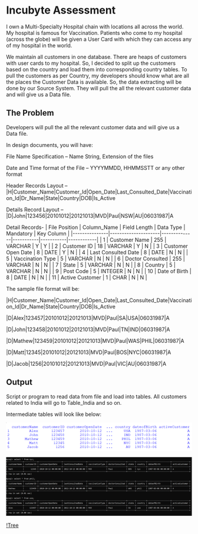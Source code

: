 # Incubyte Assessment

I own a Multi-Specialty Hospital chain with locations all across the world. My hospital is famous for Vaccination. Patients who come to my hospital (across the globe) will be given a User Card with which they can access any of my hospital in the world.

We maintain all customers in one database. There are heaps of customers with user cards to my hospital. So, I decided to split up the customers based on the country and load them into corresponding country tables. To pull the customers as per Country, my developers should know what are all the places the Customer Data is available. So, the data extracting will be done by our Source System. They will pull the all the relevant customer data and will give us a Data file.

## The Problem

Developers will pull the all the relevant customer data and will give us a Data file.

In design documents, you will have:

File Name Specification – Name String, Extension of the files

Date and Time format of the File – YYYYMMDD, HHMMSSTT or any other format

Header Records Layout – |H|Customer_Name|Customer_Id|Open_Date|Last_Consulted_Date|Vaccination_Id|Dr_Name|State|Country|DOB|Is_Active

Details Record Layout – |D|John|123456|20101012|20121013|MVD|Paul|NSW|AU|06031987|A

Detail Records-
| File Position | Column_Name         | Field Length | Data Type | Mandatory | Key Column |
|---------------|---------------------|--------------|-----------|-----------|------------|
| 1             | Customer Name       | 255          | VARCHAR   | Y         | Y          |
| 2             | Customer ID         | 18           | VARCHAR   | Y         | N          |
| 3             | Customer Open Date  | 8            | DATE      | Y         | N          |
| 4             | Last Consulted Date | 8            | DATE      | N         | N          |
| 5             | Vaccination Type    | 5            | VARCHAR   | N         | N          |
| 6             | Doctor Consulted    | 255          | VARCHAR   | N         | N          |
| 7             | State               | 5            | VARCHAR   | N         | N          |
| 8             | Country             | 5            | VARCHAR   | N         | N          |
| 9             | Post Code           | 5            | INTEGER   | N         | N          |
| 10            | Date of Birth       | 8            | DATE      | N         | N          |
| 11            | Active Customer     | 1            | CHAR      | N         | N          |


The sample file format will be:

|H|Customer_Name|Customer_Id|Open_Date|Last_Consulted_Date|Vaccination_Id|Dr_Name|State|Country|DOB|Is_Active

|D|Alex|123457|20101012|20121013|MVD|Paul|SA|USA|06031987|A

|D|John|123458|20101012|20121013|MVD|Paul|TN|IND|06031987|A

|D|Mathew|123459|20101012|20121013|MVD|Paul|WAS|PHIL|06031987|A

|D|Matt|12345|20101012|20121013|MVD|Paul|BOS|NYC|06031987|A

|D|Jacob|1256|20101012|20121013|MVD|Paul|VIC|AU|06031987|A


## Output
Script or program to read data from file and load into tables. All customers related to India will go to Table_India and so on.


Intermediate tables will look like below:

![Tree](https://github.com/amoljkatkar/incubyte_assessment/blob/main/screenshots/screenshot1.png)

![Tree](https://github.com/amoljkatkar/incubyte_assessment/blob/main/screenshots/screenshot2.png)

[!Tree](https://github.com/amoljkatkar/incubyte_assessment/blob/main/screenshots/screenshot3.png)
